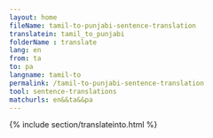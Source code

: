 ```yaml
---
layout: home
fileName: tamil-to-punjabi-sentence-translation
translatein: tamil_to_punjabi
folderName : translate
lang: en
from: ta
to: pa
langname: tamil-to
permalink: /tamil-to-punjabi-sentence-translation
tool: sentence-translations
matchurls: en&&ta&&pa
---
```

{% include section/translateinto.html %}

